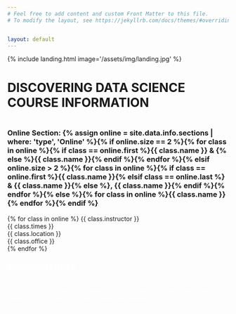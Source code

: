 ```yaml
---
# Feel free to add content and custom Front Matter to this file.
# To modify the layout, see https://jekyllrb.com/docs/themes/#overriding-theme-defaults


layout: default
---
```


<!-- landing photo page -->
{% include landing.html image='/assets/img/landing.jpg' %}

<!-- Start of Sections Section -->
<div id="sections" class="offset" style="margin-top:5px;">
  <div class="jumbotron bg-light">
    <!-- title -->
    <div class="col-12 narrow text-center">
      <h1 style="padding-bottom: 20px; text-transform: uppercase;">Discovering Data Science<br>Course Information</h1>
      <div class="heading-underline"></div>
    </div>
    <div class="row text-center">
      <div class="col-md-12">
        <div class="feature">
          <a href="{{ site.data.info.rickroll }}"><i class="{{ site.data.info.online-icon }}" data-fa-transform="shrinks-5 up-4"></i></a>
          <h3>Online Section: {% assign online = site.data.info.sections | where: 'type', 'Online' %}{% if online.size == 2 %}{% for class in online %}{% if class == online.first %}{{ class.name }} & {% else %}{{ class.name }}{% endif %}{% endfor %}{% elsif online.size > 2 %}{% for class in online %}{% if class == online.first %}{{ class.name }}{% elsif class == online.last %} & {{ class.name }}{% else %}, {{ class.name }}{% endif %}{% endfor %}{% else %}{% for class in online %}{{ class.name }}{% endfor %}{% endif %}</h3>
          <p>{% for class in online %}
          {{ class.instructor }}<br>
          {{ class.times }}<br>{{ class.location }}<br>{{ class.office }}<br>
          {% endfor %}</p>
        </div>
      </div>
    </div>
  </div>
</div>
<!-- End of Sections Section -->

<div id="announcements" class="offset" style="margin-top:5px; color: white;">
  <div class="fixed-background">
  <div class="dark">
    <!-- title -->
    <div class="col-12 narrow text-center">
      <h3 class="heading" style="padding-bottom: 20px; text-transform: uppercase;">Announcements</h3>
      <div class="heading-underline"></div>
    </div>
    <div class="py-4">
      <div class="row text-center">
        {% include class_cards.html week='4' %}
        {% include class_cards.html week='3' %}
        {% include class_cards.html week='2' %}
        {% include class_cards.html week='1' %}
      </div>
    </div>
    <div class="fixed-wrap">
      <div class="fixed" style="background-image: url('{{ site.baseurl }}/assets/img/stat100book.jpg');">
        <div class="layer">
        </div>
      </div>
    </div>
  </div>
  </div>
</div>